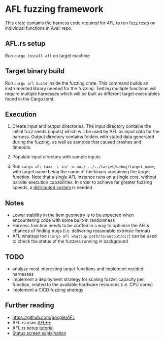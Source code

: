 # AFL fuzzing framework

This crate contains the harness code required for AFL to run fuzz tests on individual functions in Avail repo.

## AFL.rs setup

Run `cargo install afl` on target machine

## Target binary build

Run `cargo afl build` inside the fuzzing crate. This command builds an instrumented library needed for the fuzzing. Testing multiple functions will require multiple harnesses which will be built as different target executables found in the Cargo.toml.

## Execution

1. Create input and output directories. The input directory contains the initial fuzz seeds (inputs) which will be used by AFL as input data for the harness. Output directory contains folders with stated data generated during the fuzzing, as well as samples that caused crashes and timeouts.

2. Populate input directory with sample inputs

3. Run `cargo afl fuzz -i in/ -o out/ ../../target/debug/target_name`, with target name being the name of the binary containing the target function. Note that a single AFL instance runs on a single core, without parallel execution capabilities. In order to achieve far greater fuzzing speeds, a [distributed system](https://aflplus.plus/docs/parallel_fuzzing/) is needed.

## Notes

- Lower stability in the item geometry is to be expected when encountering code with some built-in randomness
- Harness function needs to be crafted in a way to optimize the AFLs chances of finding bugs (i.e. delivering reasonable extrinsic format)
- AFL whatsup too (`cargo afl whatsup path/to/output/dir`) can be used to check the status of the fuzzers running in background

## TODO

- analyze most interesting target functions and implement needed harnesses
- implement a deployment strategy for scaling fuzzer capacity per function, related to the available hardware resources (i.e. CPU cores)
- implement a CICD fuzzing strategy

## Further reading

- https://github.com/google/AFL
- AFL.rs uses [AFL++](https://github.com/AFLplusplus/AFLplusplus)
- AFL.rs setup [tutorial](https://rust-fuzz.github.io/book/afl/tutorial.html)
- [Status screen explaination](https://lcamtuf.coredump.cx/afl/status_screen.txt)

